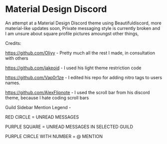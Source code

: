 # Material Design Discord


An attempt at a Material Design Discord theme using Beautifuldiscord, more material-like updates soon, Private messaging style is currently
broken and I am unsure about square profile pictures amoungst other things,


Credits:

https://github.com/Oliyy - Pretty much all the rest I made, in consultation with others

https://github.com/jakeoid - I used his light theme restriction code

https://github.com/Vap0r1ze - I edited his repo for adding nitro tags to users names.

https://github.com/AlexFlipnote - I used the scroll bar from his discord theme, because I hate coding scroll bars



Guild Sidebar Mention Legend -

RED CIRCLE = UNREAD MESSAGES

PURPLE SQUARE = UNREAD MESSAGES IN SELECTED GUILD

PURPLE CIRCLE WITH NUMBER = @ MENTION
